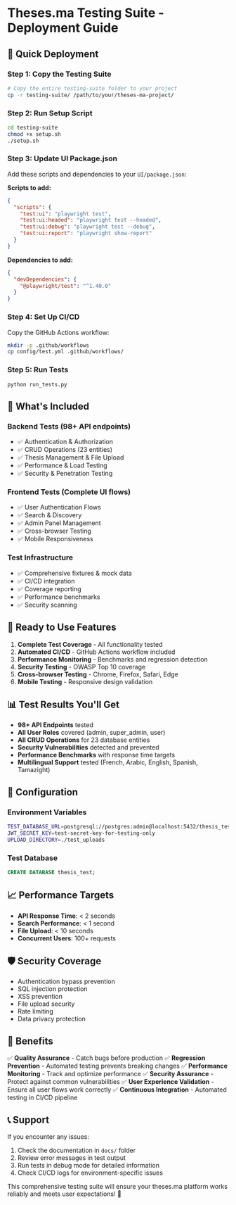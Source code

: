 # Theses.ma Testing Suite - Deployment Guide

## 🎯 Quick Deployment

### Step 1: Copy the Testing Suite
```bash
# Copy the entire testing-suite folder to your project
cp -r testing-suite/ /path/to/your/theses-ma-project/
```

### Step 2: Run Setup Script
```bash
cd testing-suite
chmod +x setup.sh
./setup.sh
```

### Step 3: Update UI Package.json
Add these scripts and dependencies to your `UI/package.json`:

**Scripts to add:**
```json
{
  "scripts": {
    "test:ui": "playwright test",
    "test:ui:headed": "playwright test --headed", 
    "test:ui:debug": "playwright test --debug",
    "test:ui:report": "playwright show-report"
  }
}
```

**Dependencies to add:**
```json
{
  "devDependencies": {
    "@playwright/test": "^1.40.0"
  }
}
```

### Step 4: Set Up CI/CD
Copy the GitHub Actions workflow:
```bash
mkdir -p .github/workflows
cp config/test.yml .github/workflows/
```

### Step 5: Run Tests
```bash
python run_tests.py
```

## 📁 What's Included

### Backend Tests (98+ API endpoints)
- ✅ Authentication & Authorization
- ✅ CRUD Operations (23 entities)
- ✅ Thesis Management & File Upload
- ✅ Performance & Load Testing
- ✅ Security & Penetration Testing

### Frontend Tests (Complete UI flows)
- ✅ User Authentication Flows
- ✅ Search & Discovery
- ✅ Admin Panel Management
- ✅ Cross-browser Testing
- ✅ Mobile Responsiveness

### Test Infrastructure
- ✅ Comprehensive fixtures & mock data
- ✅ CI/CD integration
- ✅ Coverage reporting
- ✅ Performance benchmarks
- ✅ Security scanning

## 🚀 Ready to Use Features

1. **Complete Test Coverage** - All functionality tested
2. **Automated CI/CD** - GitHub Actions workflow included
3. **Performance Monitoring** - Benchmarks and regression detection
4. **Security Testing** - OWASP Top 10 coverage
5. **Cross-browser Testing** - Chrome, Firefox, Safari, Edge
6. **Mobile Testing** - Responsive design validation

## 📊 Test Results You'll Get

- **98+ API Endpoints** tested
- **All User Roles** covered (admin, super_admin, user)
- **All CRUD Operations** for 23 database entities
- **Security Vulnerabilities** detected and prevented
- **Performance Benchmarks** with response time targets
- **Multilingual Support** tested (French, Arabic, English, Spanish, Tamazight)

## 🔧 Configuration

### Environment Variables
```bash
TEST_DATABASE_URL=postgresql://postgres:admin@localhost:5432/thesis_test
JWT_SECRET_KEY=test-secret-key-for-testing-only
UPLOAD_DIRECTORY=./test_uploads
```

### Test Database
```sql
CREATE DATABASE thesis_test;
```

## 📈 Performance Targets

- **API Response Time**: < 2 seconds
- **Search Performance**: < 1 second
- **File Upload**: < 10 seconds
- **Concurrent Users**: 100+ requests

## 🛡️ Security Coverage

- Authentication bypass prevention
- SQL injection protection
- XSS prevention
- File upload security
- Rate limiting
- Data privacy protection

## 🎉 Benefits

✅ **Quality Assurance** - Catch bugs before production
✅ **Regression Prevention** - Automated testing prevents breaking changes
✅ **Performance Monitoring** - Track and optimize performance
✅ **Security Assurance** - Protect against common vulnerabilities
✅ **User Experience Validation** - Ensure all user flows work correctly
✅ **Continuous Integration** - Automated testing in CI/CD pipeline

## 📞 Support

If you encounter any issues:
1. Check the documentation in `docs/` folder
2. Review error messages in test output
3. Run tests in debug mode for detailed information
4. Check CI/CD logs for environment-specific issues

This comprehensive testing suite will ensure your theses.ma platform works reliably and meets user expectations! 🚀